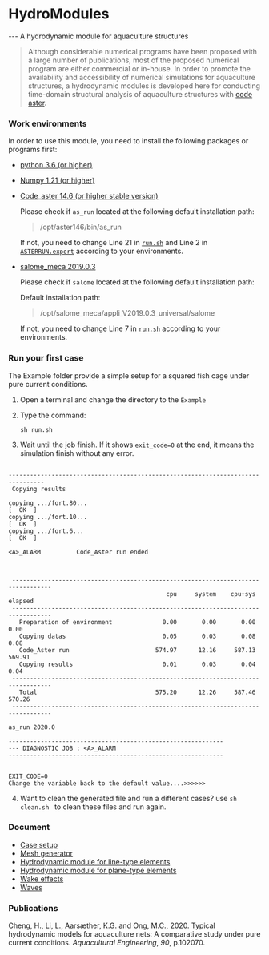 # HydroModules
--- A hydrodynamic module for aquaculture structures



> Although considerable numerical programs have been proposed with a large number of publications, most of the proposed numerical program are either  commercial or in-house. In order to promote the availability  and accessibility of numerical simulations for aquaculture structures, a hydrodynamic modules is developed here for conducting time-domain structural analysis of aquaculture structures with [code aster](https://www.code-aster.org/V2/spip.php?rubrique2).



### Work environments

In order to use this module, you need to install the following packages or programs first:

* [python 3.6 (or higher)](https://www.python.org/)

* [Numpy 1.21 (or higher)](https://numpy.org/)

* [Code_aster 14.6 (or higher stable version)](https://www.code-aster.org/spip.php?article272)

  Please check if `as_run` located at the following default installation path:

  > /opt/aster146/bin/as_run

  If not, you need to change Line 21 in [`run.sh`](./Example/run.sh) and Line 2 in [`ASTERRUN.export`](./Example/asterinput/ASTERRUN.export) according to your environments.

* [salome_meca 2019.0.3](https://www.code-aster.org/spip.php?article303)

  Please check if `salome` located at the following default installation path:

  Default installation path:

  > /opt/salome_meca/appli_V2019.0.3_universal/salome

  If not, you need to change Line 7 in [`run.sh`](./Example/run.sh) according to your environments.



### Run your first case

The Example folder provide a simple setup for a squared fish cage under pure current conditions. 



1. Open a terminal and change the directory to the `Example`

2. Type the command:

   ``` shell
   sh run.sh
   ```

3. Wait until the job finish. If it shows `exit_code=0` at the end, it means the simulation finish without any error.

```shell
 
--------------------------------------------------------------------------------
 Copying results

copying .../fort.80...                                                  [  OK  ]
copying .../fort.10...                                                  [  OK  ]
copying .../fort.6...                                                   [  OK  ]

<A>_ALARM          Code_Aster run ended


 
 ---------------------------------------------------------------------------------
                                            cpu     system    cpu+sys    elapsed
 ---------------------------------------------------------------------------------
   Preparation of environment              0.00       0.00       0.00       0.00
   Copying datas                           0.05       0.03       0.08       0.08
   Code_Aster run                        574.97      12.16     587.13     569.91
   Copying results                         0.01       0.03       0.04       0.04
 ---------------------------------------------------------------------------------
   Total                                 575.20      12.26     587.46     570.26
 ---------------------------------------------------------------------------------

as_run 2020.0

------------------------------------------------------------
--- DIAGNOSTIC JOB : <A>_ALARM
------------------------------------------------------------


EXIT_CODE=0
Change the variable back to the default value....>>>>>>

```

4. Want to clean the generated file and run a different cases? use `sh clean.sh ` to clean these files and run again. 

   

### Document

* [Case setup](./doc/demon.md)
* [Mesh generator](./doc/mesh.md)
* [Hydrodynamic module for line-type elements](doc/1d_hydro.md)
* [Hydrodynamic module for plane-type elements](doc/2d_hydro.md)
* [Wake effects](doc/wakeEffect.md)
* [Waves](doc/waves.md)

### Publications 

Cheng, H., Li, L., Aarsæther, K.G. and Ong, M.C., 2020. Typical hydrodynamic models for aquaculture nets: A comparative study under pure current conditions. *Aquacultural Engineering*, *90*, p.102070.

